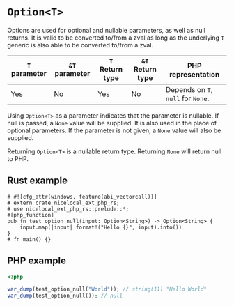 # `Option<T>`

Options are used for optional and nullable parameters, as well as null returns.
It is valid to be converted to/from a zval as long as the underlying `T` generic
is also able to be converted to/from a zval.

| `T` parameter | `&T` parameter | `T` Return type | `&T` Return type | PHP representation                 |
| ------------- | -------------- | --------------- | ---------------- | ---------------------------------- |
| Yes           | No             | Yes             | No               | Depends on `T`, `null` for `None`. |

Using `Option<T>` as a parameter indicates that the parameter is nullable. If
null is passed, a `None` value will be supplied. It is also used in the place of
optional parameters. If the parameter is not given, a `None` value will also be
supplied.

Returning `Option<T>` is a nullable return type. Returning `None` will return
null to PHP.

## Rust example

```rust,no_run
# #![cfg_attr(windows, feature(abi_vectorcall))]
# extern crate nicelocal_ext_php_rs;
# use nicelocal_ext_php_rs::prelude::*;
#[php_function]
pub fn test_option_null(input: Option<String>) -> Option<String> {
    input.map(|input| format!("Hello {}", input).into())
}
# fn main() {}
```

## PHP example

```php
<?php

var_dump(test_option_null("World")); // string(11) "Hello World"
var_dump(test_option_null()); // null
```
